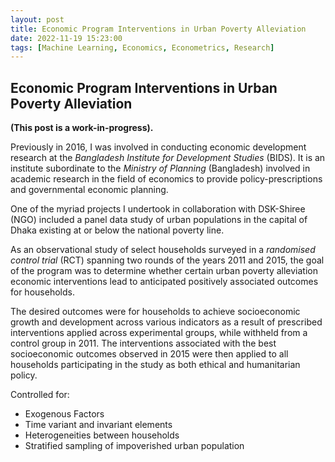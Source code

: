 ```yaml
---
layout: post
title: Economic Program Interventions in Urban Poverty Alleviation
date: 2022-11-19 15:23:00
tags: [Machine Learning, Economics, Econometrics, Research]
---
```

## Economic Program Interventions in Urban Poverty Alleviation

**(This post is a work-in-progress).**

Previously in 2016, I was involved in conducting economic development research at the *Bangladesh Institute for Development Studies* (BIDS). It is an institute subordinate to the *Ministry of Planning* (Bangladesh) involved in academic research in the field of economics to provide policy-prescriptions and governmental economic planning.

One of the myriad projects I undertook in collaboration with DSK-Shiree (NGO) included a panel data study of urban populations in the capital of Dhaka existing at or below the national poverty line.

As an observational study of select households surveyed in a *randomised control trial* (RCT) spanning two rounds of the years 2011 and 2015, the goal of the program was to determine whether certain urban poverty alleviation economic interventions lead to anticipated positively associated outcomes for households.

The desired outcomes were for households to achieve socioeconomic growth and development across various indicators as a result of prescribed interventions applied across experimental groups, while withheld from a control group in 2011. The interventions associated with the best socioeconomic outcomes observed in 2015 were then applied to all households participating in the study as both ethical and humanitarian policy.

Controlled for:
- Exogenous Factors
- Time variant and invariant elements
- Heterogeneities between households
- Stratified sampling of impoverished urban population

